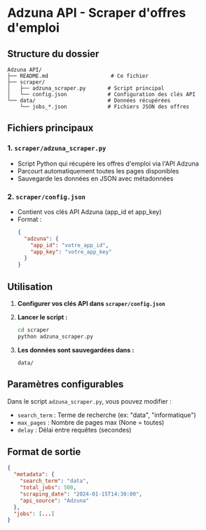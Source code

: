 # Adzuna API - Scraper d'offres d'emploi

## Structure du dossier

```
Adzuna API/
├── README.md                    # Ce fichier
├── scraper/
│   ├── adzuna_scraper.py       # Script principal
│   └── config.json             # Configuration des clés API
└── data/                       # Données récupérées
    └── jobs_*.json             # Fichiers JSON des offres
```

## Fichiers principaux

### 1. `scraper/adzuna_scraper.py`
- Script Python qui récupère les offres d'emploi via l'API Adzuna
- Parcourt automatiquement toutes les pages disponibles
- Sauvegarde les données en JSON avec métadonnées

### 2. `scraper/config.json`
- Contient vos clés API Adzuna (app_id et app_key)
- Format :
  ```json
  {
    "adzuna": {
      "app_id": "votre_app_id",
      "app_key": "votre_app_key"
    }
  }
  ```

## Utilisation

1. **Configurer vos clés API dans `scraper/config.json`**

2. **Lancer le script :**
   ```bash
   cd scraper
   python adzuna_scraper.py
   ```

3. **Les données sont sauvegardées dans :**
   ```
   data/
   ```

## Paramètres configurables

Dans le script `adzuna_scraper.py`, vous pouvez modifier :
- `search_term` : Terme de recherche (ex: "data", "informatique")
- `max_pages` : Nombre de pages max (None = toutes)
- `delay` : Délai entre requêtes (secondes)

## Format de sortie

```json
{
  "metadata": {
    "search_term": "data",
    "total_jobs": 500,
    "scraping_date": "2024-01-15T14:30:00",
    "api_source": "Adzuna"
  },
  "jobs": [...]
}
``` 